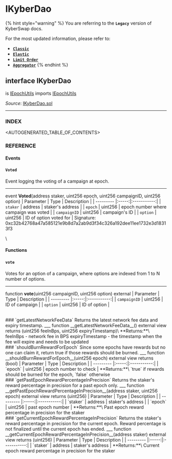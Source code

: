 # IKyberDao

{% hint style="warning" %}
You are referring to the **`Legacy`** version of KyberSwap docs.

For the most updated information, please refer to:

* [**`Classic`**](../../../../liquidity-solutions/kyberswap-classic/)
* [**`Elastic`**](../../../../liquidity-solutions/kyberswap-elastic/)
* [**`Limit Order`**](../../../../kyberswap-solutions/limit-order/)
* [**`Aggregator`**](../../../../kyberswap-solutions/kyberswap-aggregator/)
{% endhint %}

## interface IKyberDao

is [IEpochUtils](https://docs.kyberswap.com/Legacy/api-abi/core-smart-contracts/api\_abi-iepochutils.md) imports [IEpochUtils](https://docs.kyberswap.com/Legacy/api-abi/core-smart-contracts/api\_abi-iepochutils.md)

_Source_: [IKyberDao.sol](https://github.com/KyberNetwork/smart-contracts/blob/master/contracts/sol6/IKyberDao.sol)

***

### INDEX[​](https://docs.kyberswap.com/Legacy/api-abi/core-smart-contracts/api\_abi-ikyberdao#index) <a href="#index" id="index"></a>

\<AUTOGENERATED\_TABLE\_OF\_CONTENTS>

### REFERENCE[​](https://docs.kyberswap.com/Legacy/api-abi/core-smart-contracts/api\_abi-ikyberdao#reference) <a href="#reference" id="reference"></a>

#### Events[​](https://docs.kyberswap.com/Legacy/api-abi/core-smart-contracts/api\_abi-ikyberdao#events) <a href="#events" id="events"></a>

#### `Voted`[​](https://docs.kyberswap.com/Legacy/api-abi/core-smart-contracts/api\_abi-ikyberdao#voted) <a href="#voted" id="voted"></a>

Event logging the voting of a campaign at epoch.

***

event **Voted**(address staker, uint256 epoch, uint256 campaignID, uint256 option) | Parameter | Type | Description | | --------- |:-----:|:-----------:| | `staker` | address | staker's address | | `epoch` | uint256 | epoch number where campaign was voted | | `campaignID` | uint256 | campaign's ID | | `option` | uint256 | ID of option voted for | Signature: 0xc32b42768a47a585121e9b8d7a2ab9d3f34c326a192dee11ee1732e3d18313f3

\


#### Functions[​](https://docs.kyberswap.com/Legacy/api-abi/core-smart-contracts/api\_abi-ikyberdao#functions) <a href="#functions" id="functions"></a>

#### `vote`[​](https://docs.kyberswap.com/Legacy/api-abi/core-smart-contracts/api\_abi-ikyberdao#vote) <a href="#vote" id="vote"></a>

Votes for an option of a campaign, where options are indexed from 1 to N number of options.

***

function **vote**(uint256 campaignID, uint256 option) external | Parameter | Type | Description | | --------- |:-----:|:-----------:| | `campaignID` | uint256 | ID of campaign | | `option` | uint256 | ID of option |

\
\### \`getLatestNetworkFeeData\` Returns the latest network fee data and expiry timestamp. \_\_\_ function \_\_getLatestNetworkFeeData\_\_() external view returns (uint256 feeInBps, uint256 expiryTimestamp)\ \*\*Returns:\*\*\ feeInBps - network fee in BPS expiryTimestamp - the timestamp when the fee will expire and needs to be updated\
\### \`shouldBurnRewardForEpoch\` Since some epochs have rewards but no one can claim it, return true if those rewards should be burned. \_\_\_ function \_\_shouldBurnRewardForEpoch\_\_(uint256 epoch) external view returns (bool) | Parameter | Type | Description | | --------- |:-----:|:-----------:| | \`epoch\` | uint256 | epoch number to check | \*\*Returns:\*\*\ \`true\` if rewards should be burned for the epoch, \`false\` otherwise\
\### \`getPastEpochRewardPercentageInPrecision\` Returns the staker's reward percentage in precision for a past epoch only. \_\_\_ function \_\_getPastEpochRewardPercentageInPrecision\_\_(address staker, uint256 epoch) external view returns (uint256) | Parameter | Type | Description | | --------- |:-----:|:-----------:| | \`staker\` | address | staker's address | | \`epoch\` | uint256 | past epoch number | \*\*Returns:\*\*\ Past epoch reward percentage in precision for the staker\
\### \`getCurrentEpochRewardPercentageInPrecision\` Returns the staker's reward percentage in precision for the current epoch. Reward percentage is not finalized until the current epoch has ended. \_\_\_ function \_\_getCurrentEpochRewardPercentageInPrecision\_\_(address staker) external view returns (uint256) | Parameter | Type | Description | | --------- |:-----:|:-----------:| | \`staker\` | address | staker's address | \*\*Returns:\*\*\ Current epoch reward percentage in precision for the staker

